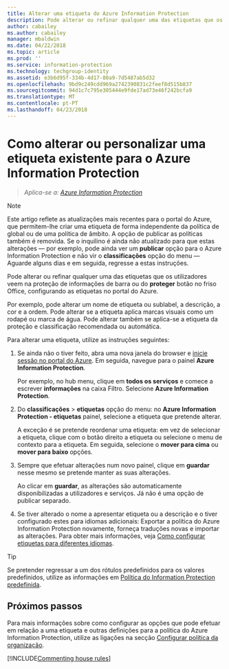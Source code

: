 ```yaml
---
title: Alterar uma etiqueta do Azure Information Protection
description: Pode alterar ou refinar qualquer uma das etiquetas que os utilizadores veem na barra Information Protection, configurando-os na política do Azure Information Protection.
author: cabailey
ms.author: cabailey
manager: mbaldwin
ms.date: 04/22/2018
ms.topic: article
ms.prod: ''
ms.service: information-protection
ms.technology: techgroup-identity
ms.assetid: e3b6d95f-334b-4d17-80a9-7d5487ab5d32
ms.openlocfilehash: 9bd9c249cdd969a2742390831c2feef8d515b837
ms.sourcegitcommit: 94d1c7c795e305444e9fde17ad73e46f242bcfa9
ms.translationtype: MT
ms.contentlocale: pt-PT
ms.lasthandoff: 04/23/2018
---
```

# <a name="how-to-change-or-customize-an-existing-label-for-azure-information-protection"></a>Como alterar ou personalizar uma etiqueta existente para o Azure Information Protection

>*Aplica-se a: [Azure Information Protection](https://azure.microsoft.com/pricing/details/information-protection)*

>[!NOTE]
> Este artigo reflete as atualizações mais recentes para o portal do Azure, que permitem-lhe criar uma etiqueta de forma independente da política de global ou de uma política de âmbito. A opção de publicar as políticas também é removida. Se o inquilino é ainda não atualizado para que estas alterações — por exemplo, pode ainda ver um **publicar** opção para o Azure Information Protection e não vir o **classificações** opção do menu — Aguarde alguns dias e em seguida, regresse a estas instruções.
 
Pode alterar ou refinar qualquer uma das etiquetas que os utilizadores veem na proteção de informações de barra ou do **proteger** botão no friso Office, configurando as etiquetas no portal do Azure.

Por exemplo, pode alterar um nome de etiqueta ou sublabel, a descrição, a cor e a ordem. Pode alterar se a etiqueta aplica marcas visuais como um rodapé ou marca de água. Pode alterar também se aplica-se a etiqueta da proteção e classificação recomendada ou automática.

Para alterar uma etiqueta, utilize as instruções seguintes:

1. Se ainda não o tiver feito, abra uma nova janela do browser e [inicie sessão no portal do Azure](configure-policy.md#signing-in-to-the-azure-portal). Em seguida, navegue para o painel **Azure Information Protection**. 
    
    Por exemplo, no hub menu, clique em **todos os serviços** e comece a escrever **informações** na caixa Filtro. Selecione **Azure Information Protection**.

2. Do **classificações** > **etiquetas** opção do menu: no **Azure Information Protection - etiquetas** painel, selecione a etiqueta que pretende alterar.

    A exceção é se pretende reordenar uma etiqueta: em vez de selecionar a etiqueta, clique com o botão direito a etiqueta ou selecione o menu de contexto para a etiqueta. Em seguida, selecione o **mover para cima** ou **mover para baixo** opções.

3. Sempre que efetuar alterações num novo painel, clique em **guardar** nesse mesmo se pretende manter as suas alterações.
    
    Ao clicar em **guardar**, as alterações são automaticamente disponibilizadas a utilizadores e serviços. Já não é uma opção de publicar separado.

4. Se tiver alterado o nome a apresentar etiqueta ou a descrição e o tiver configurado estes para idiomas adicionais: Exportar a política do Azure Information Protection novamente, forneça traduções novas e importar as alterações. Para obter mais informações, veja [Como configurar etiquetas para diferentes idiomas](configure-policy-languages.md).

> [!TIP]
>Se pretender regressar a um dos rótulos predefinidos para os valores predefinidos, utilize as informações em [Política do Information Protection predefinida](configure-policy-default.md).

## <a name="next-steps"></a>Próximos passos

Para mais informações sobre como configurar as opções que pode efetuar em relação a uma etiqueta e outras definições para a política do Azure Information Protection, utilize as ligações na secção [Configurar política da organização](configure-policy.md#configuring-your-organizations-policy).

[!INCLUDE[Commenting house rules](../includes/houserules.md)]


